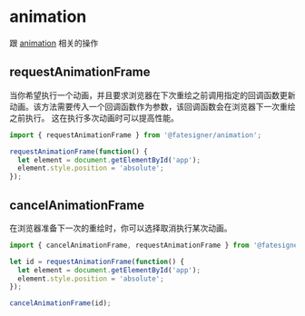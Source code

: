 # animation
跟 [animation](https://www.w3schools.com/css/css3_animations.asp) 相关的操作

## requestAnimationFrame
当你希望执行一个动画，并且要求浏览器在下次重绘之前调用指定的回调函数更新动画。该方法需要传入一个回调函数作为参数，该回调函数会在浏览器下一次重绘之前执行。
这在执行多次动画时可以提高性能。

```js
import { requestAnimationFrame } from '@fatesigner/animation';

requestAnimationFrame(function() {
  let element = document.getElementById('app');
  element.style.position = 'absolute';
});
```

## cancelAnimationFrame
在浏览器准备下一次的重绘时，你可以选择取消执行某次动画。

```js
import { cancelAnimationFrame, requestAnimationFrame } from '@fatesigner/animation';

let id = requestAnimationFrame(function() {
  let element = document.getElementById('app');
  element.style.position = 'absolute';
});

cancelAnimationFrame(id);
```
